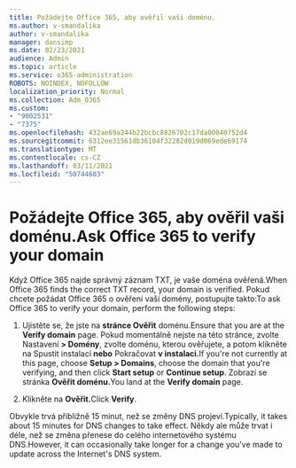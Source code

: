 ```yaml
---
title: Požádejte Office 365, aby ověřil vaši doménu.
ms.author: v-smandalika
author: v-smandalika
manager: dansimp
ms.date: 02/23/2021
audience: Admin
ms.topic: article
ms.service: o365-administration
ROBOTS: NOINDEX, NOFOLLOW
localization_priority: Normal
ms.collection: Adm_O365
ms.custom:
- "9002531"
- "7375"
ms.openlocfilehash: 432ae69a244b22bcbc8826702c17da00040752d4
ms.sourcegitcommit: 6312ee31561db36104f32282d019d069ede69174
ms.translationtype: MT
ms.contentlocale: cs-CZ
ms.lasthandoff: 03/11/2021
ms.locfileid: "50744603"
---
```

# <a name="ask-office-365-to-verify-your-domain"></a><span data-ttu-id="01c24-102">Požádejte Office 365, aby ověřil vaši doménu.</span><span class="sxs-lookup"><span data-stu-id="01c24-102">Ask Office 365 to verify your domain</span></span>

<span data-ttu-id="01c24-103">Když Office 365 najde správný záznam TXT, je vaše doména ověřená.</span><span class="sxs-lookup"><span data-stu-id="01c24-103">When Office 365 finds the correct TXT record, your domain is verified.</span></span> <span data-ttu-id="01c24-104">Pokud chcete požádat Office 365 o ověření vaší domény, postupujte takto:</span><span class="sxs-lookup"><span data-stu-id="01c24-104">To ask Office 365 to verify your domain, perform the following steps:</span></span>

1. <span data-ttu-id="01c24-105">Ujistěte se, že jste na **stránce Ověřit** doménu.</span><span class="sxs-lookup"><span data-stu-id="01c24-105">Ensure that you are at the **Verify domain** page.</span></span> <span data-ttu-id="01c24-106">Pokud momentálně nejste na této stránce, zvolte Nastavení **> Domény**, zvolte doménu, kterou ověřujete, a potom klikněte na Spustit instalaci **nebo** Pokračovat **v instalaci.**</span><span class="sxs-lookup"><span data-stu-id="01c24-106">If you're not currently at this page, choose **Setup > Domains**, choose the domain that you're verifying, and then click **Start setup** or **Continue setup**.</span></span> <span data-ttu-id="01c24-107">Zobrazí se stránka **Ověřit doménu.**</span><span class="sxs-lookup"><span data-stu-id="01c24-107">You land at the **Verify domain** page.</span></span>

2. <span data-ttu-id="01c24-108">Klikněte na **Ověřit.**</span><span class="sxs-lookup"><span data-stu-id="01c24-108">Click **Verify**.</span></span>

<span data-ttu-id="01c24-109">Obvykle trvá přibližně 15 minut, než se změny DNS projeví.</span><span class="sxs-lookup"><span data-stu-id="01c24-109">Typically, it takes about 15 minutes for DNS changes to take effect.</span></span> <span data-ttu-id="01c24-110">Někdy ale může trvat i déle, než se změna přenese do celého internetového systému DNS.</span><span class="sxs-lookup"><span data-stu-id="01c24-110">However, it can occasionally take longer for a change you've made to update across the Internet's DNS system.</span></span>

